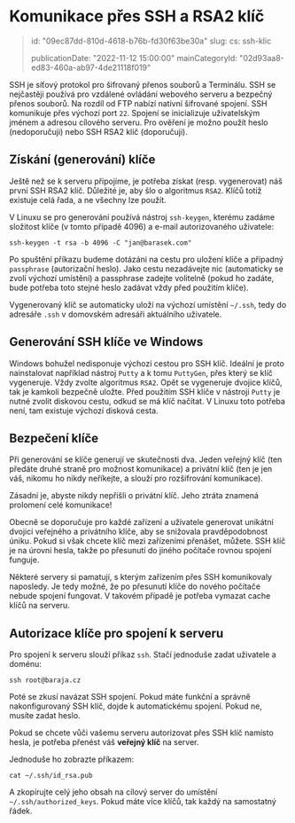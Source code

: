 Komunikace přes SSH a RSA2 klíč
===============================

> id: "09ec87dd-810d-4618-b76b-fd30f63be30a"
> slug:
> 	cs: ssh-klic
> 
> publicationDate: "2022-11-12 15:00:00"
> mainCategoryId: "02d93aa8-ed83-460a-ab97-4de21118f019"

SSH je síťový protokol pro šifrovaný přenos souborů a Terminálu. SSH se nejčastěji používá pro vzdálené ovládání webového serveru a bezpečný přenos souborů. Na rozdíl od FTP nabízí nativní šifrované spojení. SSH komunikuje přes výchozí port `22`. Spojení se inicializuje uživatelským jménem a adresou cílového serveru. Pro ověření je možno použít heslo (nedoporučuji) nebo SSH RSA2 klíč (doporučuji).

Získání (generování) klíče
--------------------------

Ještě než se k serveru připojíme, je potřeba získat (resp. vygenerovat) náš první SSH RSA2 klíč. Důležité je, aby šlo o algoritmus `RSA2`. Klíčů totiž existuje celá řada, a ne všechny lze použít.

V Linuxu se pro generování používá nástroj `ssh-keygen`, kterému zadáme složitost klíče (v tomto případě 4096) a e-mail autorizovaného uživatele:

```shell
ssh-keygen -t rsa -b 4096 -C "jan@barasek.com"
```

Po spuštění příkazu budeme dotázáni na cestu pro uložení klíče a případný `passphrase` (autorizační heslo). Jako cestu nezadávejte nic (automaticky se zvolí výchozí umístění) a passphrase zadejte volitelně (pokud ho zadáte, bude potřeba toto stejné heslo zadávat vždy před použitím klíče).

Vygenerovaný klíč se automaticky uloží na výchozí umístění `~/.ssh`, tedy do adresáře `.ssh` v domovském adresáři aktuálního uživatele.

Generování SSH klíče ve Windows
-------------------------------

Windows bohužel nedisponuje výchozí cestou pro SSH klíč. Ideální je proto nainstalovat například nástroj `Putty` a k tomu `PuttyGen`, přes který se klíč vygeneruje. Vždy zvolte algoritmus `RSA2`. Opět se vygeneruje dvojice klíčů, tak je kamkoli bezpečně uložte. Před použitím SSH klíče v nástroji `Putty` je nutné zvolit diskovou cestu, odkud se má klíč načítat. V Linuxu toto potřeba není, tam existuje výchozí disková cesta.

Bezpečení klíče
---------------

Při generování se klíče generují ve skutečnosti dva. Jeden veřejný klíč (ten předáte druhé straně pro možnost komunikace) a privátní klíč (ten je jen váš, nikomu ho nikdy neříkejte, a slouží pro rozšifrování komunikace).

Zásadní je, abyste nikdy nepřišli o privátní klíč. Jeho ztráta znamená prolomení celé komunikace!

Obecně se doporučuje pro každé zařízení a uživatele generovat unikátní dvojici veřejného a privátního klíče, aby se snižovala pravděpodobnost úniku. Pokud si však chcete klíč mezi zařízeními přenášet, můžete. SSH klíč je na úrovni hesla, takže po přesunutí do jiného počítače rovnou spojení funguje.

Některé servery si pamatují, s kterým zařízením přes SSH komunikovaly naposledy. Je tedy možné, že po přesunutí klíče do nového počítače nebude spojení fungovat. V takovém případě je potřeba vymazat cache klíčů na serveru.

Autorizace klíče pro spojení k serveru
--------------------------------------

Pro spojení k serveru slouží příkaz `ssh`. Stačí jednoduše zadat uživatele a doménu:

```shell
ssh root@baraja.cz
```

Poté se zkusí navázat SSH spojení. Pokud máte funkční a správně nakonfigurovaný SSH klíč, dojde k automatickému spojení. Pokud ne, musíte zadat heslo.

Pokud se chcete vůči vašemu serveru autorizovat přes SSH klíč namísto hesla, je potřeba přenést váš **veřejný klíč** na server.

Jednoduše ho zobrazte příkazem:

```shell
cat ~/.ssh/id_rsa.pub 
```

A zkopírujte celý jeho obsah na cílový server do umístění `~/.ssh/authorized_keys`. Pokud máte více klíčů, tak každý na samostatný řádek.
